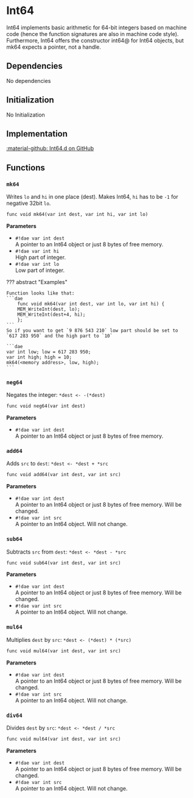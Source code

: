 # Int64
Int64 implements basic arithmetic for 64-bit integers based on machine code (hence the function signatures are also in machine code style). Furthermore, Int64 offers the constructor int64@ for Int64 objects, but mk64 expects a pointer, not a handle.

## Dependencies
No dependencies

## Initialization
No Initialization

## Implementation
[:material-github: Int64.d on GitHub](https://github.com/Lehona/LeGo/blob/dev/Int64.d)

## Functions

### `mk64`
Writes `lo` and `hi` in one place (dest). Makes Int64, `hi` has to be `-1` for negative 32bit `lo`.
```dae
func void mk64(var int dest, var int hi, var int lo)
```
**Parameters**

- `#!dae var int dest`  
    A pointer to an Int64 object or just 8 bytes of free memory.
- `#!dae var int hi`  
    High part of integer.
- `#!dae var int lo`  
    Low part of integer.

??? abstract "Examples"
    
    Function looks like that:
    ```dae
        func void mk64(var int dest, var int lo, var int hi) {
        MEM_WriteInt(dest, lo);
        MEM_WriteInt(dest+4, hi);
        };
    ```
    So if you want to get `9 876 543 210` low part should be set to `617 283 950` and the high part to `10`

    ```dae
    var int low; low = 617 283 950;
    var int high; high = 10;
    mk64(<memory address>, low, high);
    ```

### `neg64`
Negates the integer: `*dest <- -(*dest)`
```dae
func void neg64(var int dest)
```
**Parameters**

- `#!dae var int dest`  
    A pointer to an Int64 object or just 8 bytes of free memory.

### `add64`
Adds `src` to `dest`: `*dest <- *dest + *src`
```dae
func void add64(var int dest, var int src)
```
**Parameters**

- `#!dae var int dest`  
    A pointer to an Int64 object or just 8 bytes of free memory. Will be changed.
- `#!dae var int src`  
    A pointer to an Int64 object. Will not change.

### `sub64`
Subtracts `src` from `dest`: `*dest <- *dest - *src`
```dae
func void sub64(var int dest, var int src)
```
**Parameters**

- `#!dae var int dest`  
    A pointer to an Int64 object or just 8 bytes of free memory. Will be changed.
- `#!dae var int src`  
    A pointer to an Int64 object. Will not change.

### `mul64`
Multiplies `dest` by `src`: `*dest <- (*dest) * (*src)`
```dae
func void mul64(var int dest, var int src)
```
**Parameters**

- `#!dae var int dest`  
    A pointer to an Int64 object or just 8 bytes of free memory. Will be changed.
- `#!dae var int src`  
    A pointer to an Int64 object. Will not change.

### `div64`
Divides `dest` by `src`: `*dest <- *dest / *src`
```dae
func void mul64(var int dest, var int src)
```
**Parameters**

- `#!dae var int dest`  
    A pointer to an Int64 object or just 8 bytes of free memory. Will be changed.
- `#!dae var int src`  
    A pointer to an Int64 object. Will not change.
